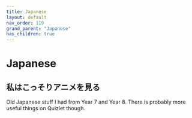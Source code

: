 ```yaml
---
title: Japanese
layout: default
nav_order: 119
grand_parent: "Japanese"
has_children: true
---
```


# Japanese

## 私はこっそりアニメを見る

Old Japanese stuff I had from Year 7 and Year 8. There is probably more useful things on Quizlet though.


